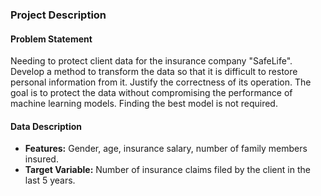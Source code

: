 ### Project Description

#### Problem Statement
Needing to protect client data for the insurance company "SafeLife". Develop a method to transform the data so that it is difficult to restore personal information from it. Justify the correctness of its operation. The goal is to protect the data without compromising the performance of machine learning models. Finding the best model is not required.

#### Data Description
- **Features:** Gender, age, insurance salary, number of family members insured.
- **Target Variable:** Number of insurance claims filed by the client in the last 5 years.

